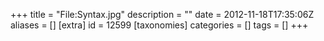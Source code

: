 +++
title = "File:Syntax.jpg"
description = ""
date = 2012-11-18T17:35:06Z
aliases = []
[extra]
id = 12599
[taxonomies]
categories = []
tags = []
+++


